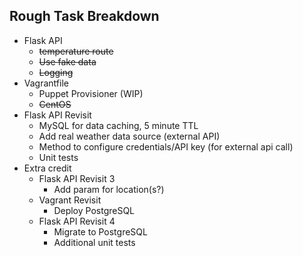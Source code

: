 


Rough Task Breakdown
--------------------
* Flask API  
  * ~~temperature route~~
  * ~~Use fake data~~
  * ~~Logging~~
* Vagrantfile
  * Puppet Provisioner (WIP)
  * ~~CentOS~~
* Flask API Revisit
  * MySQL for data caching, 5 minute TTL
  * Add real weather data source (external API)
  * Method to configure credentials/API key (for external api call)
  * Unit tests
* Extra credit
  * Flask API Revisit 3
    * Add param for location(s?)
  * Vagrant Revisit
     * Deploy PostgreSQL
  * Flask API Revisit 4
    * Migrate to PostgreSQL
    * Additional unit tests